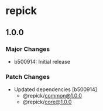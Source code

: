 # repick

## 1.0.0

### Major Changes

- b500914: Initial release

### Patch Changes

- Updated dependencies [b500914]
  - @repick/common@1.0.0
  - @repick/core@1.0.0
